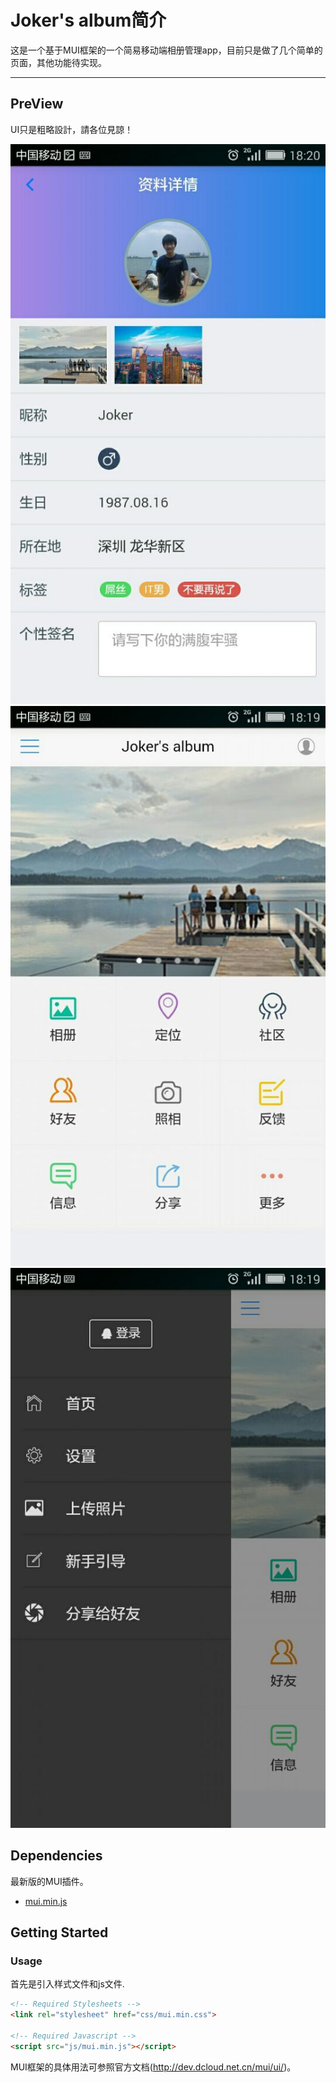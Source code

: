 # Joker's album简介

这是一个基于MUI框架的一个简易移动端相册管理app，目前只是做了几个简单的页面，其他功能待实现。

---


## PreView

UI只是粗略設計，請各位見諒！

![Joker.album Default View](https://github.com/aphy358/Joker.album/blob/master/images/ss1.jpg)
![Joker.album Default View](https://github.com/aphy358/Joker.album/blob/master/images/ss2.jpg)
![Joker.album Default View](https://github.com/aphy358/Joker.album/blob/master/images/ss3.jpg)

## Dependencies

最新版的MUI插件。  

- [mui.min.js](https://github.com/dcloudio/mui)

## Getting Started


### Usage

首先是引入样式文件和js文件.

```html
<!-- Required Stylesheets -->
<link rel="stylesheet" href="css/mui.min.css">

<!-- Required Javascript -->
<script src="js/mui.min.js"></script>
```

MUI框架的具体用法可参照官方文档(http://dev.dcloud.net.cn/mui/ui/)。
